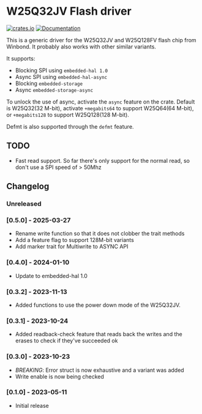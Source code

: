 # W25Q32JV Flash driver

[![crates.io](https://img.shields.io/crates/v/w25q32jv.svg)](https://crates.io/crates/w25q32jv) [![Documentation](https://docs.rs/w25q32jv/badge.svg)](https://docs.rs/w25q32jv)

This is a generic driver for the W25Q32JV and W25Q128FV flash chip from Winbond. It probably also works with other similar variants.

It supports:
- Blocking SPI using `embedded-hal 1.0`
- Async SPI using `embedded-hal-async`
- Blocking `embedded-storage`
- Async `embedded-storage-async`

To unlock the use of async, activate the `async` feature on the crate.
Default is W25Q32(32 M-bit), activate `+megabits64` to support W25Q64(64 M-bit), or `+megabits128` to support W25Q128(128 M-bit).

Defmt is also supported through the `defmt` feature.

## TODO

- Fast read support. So far there's only support for the normal read, so don't use a SPI speed of > 50Mhz

## Changelog

### Unreleased

### [0.5.0] - 2025-03-27

- Rename write function so that it does not clobber the trait methods
- Add a feature flag to support 128M-bit variants
- Add marker trait for Multiwrite to ASYNC API

### [0.4.0] - 2024-01-10

- Update to embedded-hal 1.0

### [0.3.2] - 2023-11-13 

- Added functions to use the power down mode of the W25Q32JV.

### [0.3.1] - 2023-10-24

- Added readback-check feature that reads back the writes and the erases to check if they've succeeded ok

### [0.3.0] - 2023-10-23

- *BREAKING*: Error struct is now exhaustive and a variant was added
- Write enable is now being checked

### [0.1.0] - 2023-05-11
- Initial release
